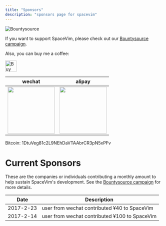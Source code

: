 ```yaml
---
title: "Sponsors"
description: "sponsors page for spacevim"
---
```


![Bountysource](https://spacevim.org/img/bountysource.png)

If you want to support SpaceVim, please check out our [Bountysource campaign](https://www.bountysource.com/teams/spacevim).

Also, you can buy me a coffee:

<a href='https://ko-fi.com/A538L6H' target='_blank'><img height='36' style='border:0px;height:36px;' src='https://az743702.vo.msecnd.net/cdn/kofi4.png?v=f' border='0' alt='Buy Me a Coffee at ko-fi.com' /></a>

| wechat                                                                   | alipay                                                                     |
| ------------------------------------------------------------------------ | -------------------------------------------------------------------------- |
| <img src="https://spacevim.org/img/weixin.png" height="150" width="150"> | <img src="https://spacevim.org/img/zhifubao.png" height="150" width="150"> |

Bitcoin: 1DtuVeg81c2L9NEhDaVTAAbrCR3pN5xPFv

# Current Sponsors

These are the companies or individuals contributing a monthly amount to help sustain SpaceVim's development.
See the [Bountysource campaign](https://www.bountysource.com/teams/spacevim) for more details.

| Date      | Description                                   |
| --------- | --------------------------------------------- |
| 2017-2-23 | user from wechat contributed ¥40 to SpaceVim  |
| 2017-2-14 | user from wechat contributed ¥100 to SpaceVim |
